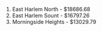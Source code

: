 1. East Harlem North - $18686.68
2. East Harlem Sount - $16797.26
3. Morningside Heights - $13029.79